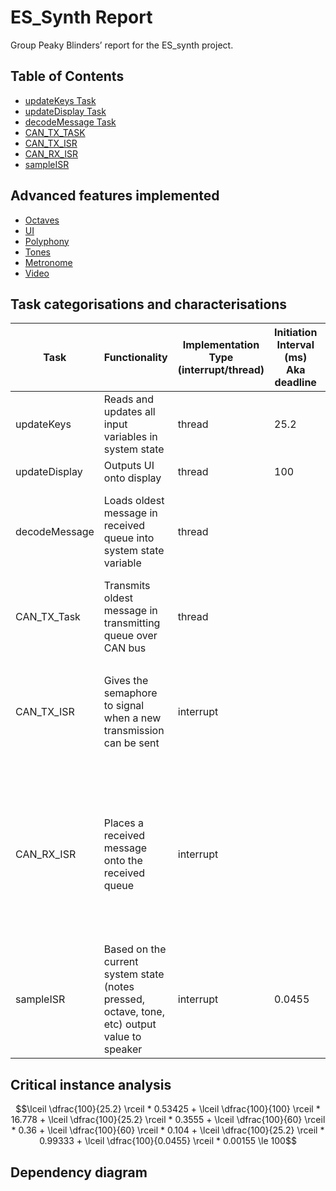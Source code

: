 # ES_Synth Report

Group Peaky Blinders’ report for the ES_synth project.
## Table of Contents
- [updateKeys Task](./report/updateKeys.md)
- [updateDisplay Task](./report/updateDisplay.md)
- [decodeMessage Task](./report/decodeMessage.md)
- [CAN_TX_TASK](./report/CAN_TX_TASK.md)
- [CAN_TX_ISR](./report/CAN_TX_ISR.md)
- [CAN_RX_ISR](./report/CAN_RX_ISR.md)
- [sampleISR](./report/sampleISR.md)


## Advanced features implemented

- [Octaves](./report/octaves.md)
- [UI](./report/UI.md)
- [Polyphony](./report/polyphony.md)
- [Tones](./report/tones.md)
- [Metronome](./report/Metronome.md)
- [Video](https://www.youtube.com/watch?v=aVbcZlZeOfQ)

## Task categorisations and characterisations

| Task | Functionality | Implementation Type (interrupt/thread) | Initiation Interval (ms) Aka deadline | Worst-case execution time (ms) |
| --- | --- | --- | --- | --- |
| updateKeys | Reads and updates all input variables in system state | thread | 25.2 | 0.53425 (17096 us for 32) |
| updateDisplay | Outputs UI onto display | thread | 100 | 16.778 (536898 us for 32) |
| decodeMessage | Loads oldest message in received queue into system state variable | thread |  | 0.009875 (316 us for 32) note: we had to fill up the msgin queue to be able to run the function otherwise the queuereceive blocked the function |
| CAN_TX_Task | Transmits oldest message in transmitting queue over CAN bus | thread |  | 0.01 (30 us for 3) <ul><li> ran the test 3 times</li></ul> |
| CAN_TX_ISR | Gives the semaphore to signal when a new transmission can be sent | interrupt |  | 0.0026667 (8 us for 3) <ul><li> had to change the give from ISR to just give </li><li> ran the test for 3 times</li> |
| CAN_RX_ISR | Places a received message onto the received queue | interrupt |  | 0.99333 (2980 us for 3) <ul> <li> had to set loopback to true </li><li> to make 3 calls of CAN_TX to fill up the mailbox</li><li> had to change the queuesendfromISR to just queuesend</li><li> ran the test for 3 times</li> </ul> |
| sampleISR | Based on the current system state (notes pressed, octave, tone, etc) output value to speaker | interrupt | 0.0455 | 0.0155 (496 us for 32) |

## Critical instance analysis


```math
\lceil \dfrac{100}{25.2} \rceil * 0.53425
+ \lceil \dfrac{100}{100} \rceil * 16.778
+ \lceil \dfrac{100}{25.2} \rceil * 0.3555
+ \lceil \dfrac{100}{60} \rceil * 0.36
+ \lceil \dfrac{100}{60} \rceil * 0.104
+ \lceil \dfrac{100}{25.2} \rceil * 0.99333
+ \lceil \dfrac{100}{0.0455} \rceil * 0.00155
\le 100
```

## Dependency diagram

